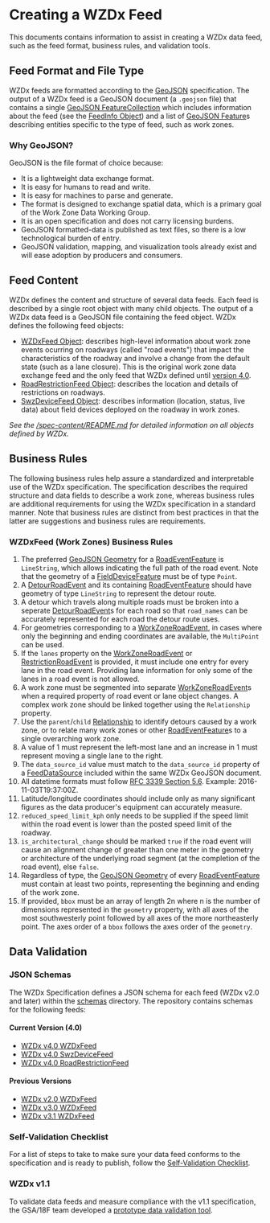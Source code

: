 # Creating a WZDx Feed
This documents contains information to assist in creating a WZDx data feed, such as the feed format, business rules, and validation tools.

## Feed Format and File Type
WZDx feeds are formatted according to the [GeoJSON](https://geojson.org/) specification. The output of a WZDx feed is a GeoJSON document (a `.geojson` file) that contains a single [GeoJSON FeatureCollection](https://datatracker.ietf.org/doc/html/rfc7946#section-3.3) which includes information about the feed (see the [FeedInfo Object](/spec-content/objects/FeedInfo.md)) and a list of [GeoJSON Feature](https://datatracker.ietf.org/doc/html/rfc7946#section-3.2)s describing entities specific to the type of feed, such as work zones.

### Why GeoJSON?
GeoJSON is the file format of choice because:

- It is a lightweight data exchange format.
- It is easy for humans to read and write.
- It is easy for machines to parse and generate.
- The format is designed to exchange spatial data, which is a primary goal of the Work Zone Data Working Group.
- It is an open specification and does not carry licensing burdens.
- GeoJSON formatted-data is published as text files, so there is a low technological burden of entry.
- GeoJSON validation, mapping, and visualization tools already exist and will ease adoption by producers and consumers.

## Feed Content
WZDx defines the content and structure of several data feeds. Each feed is described by a single root object with many child objects. The output of a WZDx data feed is a GeoJSON file containing the feed object. WZDx defines the following feed objects:

- [WZDxFeed Object](/spec-content/objects/WZDxFeed.md): describes high-level information about work zone events ocurring on roadways (called "road events") that impact the characteristics of the roadway and involve a change from the default state (such as a lane closure). This is the original work zone data exchange feed and the only feed that WZDx defined until [version 4.0](https://github.com/usdot-jpo-ode/wzdx/releases/tag/v4.0).
- [RoadRestrictionFeed Object](/spec-content/objects/RoadRestrictionFeed.md): describes the location and details of restrictions on roadways.
- [SwzDeviceFeed Object](/spec-content/objects/SwzDeviceFeed.md): describes information (location, status, live data) about field devices deployed on the roadway in work zones.

*See the [/spec-content/README.md](/spec-content/README.md) for detailed information on all objects defined by WZDx.*

## Business Rules
The following business rules help assure a standardized and interpretable use of the WZDx specification. The specification describes the required structure and data fields to describe a work zone, whereas business rules are additional requirements for using the WZDx specification in a standard manner. Note that business rules are distinct from best practices in that the latter are suggestions and business rules are requirements.

### WZDxFeed (Work Zones) Business Rules
1. The preferred [GeoJSON Geometry](https://tools.ietf.org/html/rfc7946#page-7) for a [RoadEventFeature](/spec-content/objects/RoadEventFeature.md) is `LineString`, which allows indicating the full path of the road event. Note that the geometry of a [FieldDeviceFeature](/spec-content/objects/FieldDeviceFeature.md) must be of type `Point`.
2. A [DetourRoadEvent](/spec-content/objects/DetourRoadEvent.md) and its containing [RoadEventFeature](/spec-content/objects/RoadEventFeature.md) should have geometry of type `LineString` to represent the detour route.
3. A detour which travels along multiple roads must be broken into a seperate [DetourRoadEvent](/spec-content/objects/DetourRoadEvent.md)s for each road so that `road_names` can be accurately represented for each road the detour route uses.
4. For geometries corresponding to a [WorkZoneRoadEvent](/spec-content/objects/WorkZoneRoadEvent.md), in cases where only the beginning and ending coordinates are available, the `MultiPoint` can be used. 
5. If the `lanes` property on the [WorkZoneRoadEvent](/spec-content/objects/WorkZoneRoadEvent.md) or [RestrictionRoadEvent](/spec-content/objects/RestrictionRoadEvent.md) is provided, it must include one entry for every lane in the road event. Providing lane information for only some of the lanes in a road event is not allowed.
6. A work zone must be segmented into separate [WorkZoneRoadEvent](/spec-content/objects/WorkZoneRoadEvent.md)s when a required property of road event or lane object changes. A complex work zone should be linked together using the `Relationship` property.
7. Use the `parent`/`child` [Relationship](/spec-content/objects/Relationship.md) to identify detours caused by a work zone, or to relate many work zones or other [RoadEventFeature](/spec-content/object/RoadEventFeature.md)s to a single overarching work zone.
8. A value of 1 must represent the left-most lane and an increase in 1 must represent moving a single lane to the right.
9. The `data_source_id` value must match to the `data_source_id` property of a [FeedDataSource](/spec-content/objects/FeedDataSource.md) included within the same WZDx GeoJSON document.
10. All datetime formats must follow [RFC 3339 Section 5.6](https://tools.ietf.org/html/rfc3339#section-5.6). Example: 2016-11-03T19:37:00Z.
11. Latitude/longitude coordinates should include only as many significant figures as the data producer's equipment can accurately measure.
12. `reduced_speed_limit_kph` only needs to be supplied if the speed limit within the road event is lower than the posted speed limit of the roadway.
13. `is_architectural_change` should be marked `true` if the road event will cause an alignment change of greater than one meter in the geometry or architecture of the underlying road segment (at the completion of the road event), else `false`.
14. Regardless of type, the [GeoJSON Geometry](https://tools.ietf.org/html/rfc7946#page-7) of every [RoadEventFeature](/spec-content/objects/RoadEventFeature.md) must contain at least two points, representing the beginning and ending of the work zone.
15. If provided, `bbox` must be an array of length 2n where n is the number of dimensions represented in the `geometry` property, with all axes of the most southwesterly point followed by all axes of the more northeasterly point. The axes order of a `bbox` follows the axes order of the `geometry`.



## Data Validation

### JSON Schemas
The WZDx Specification defines a JSON schema for each feed (WZDx v2.0 and later) within the [schemas](/schemas) directory. The repository contains schemas for the following feeds:

#### Current Version (4.0)
- [WZDx v4.0 WZDxFeed](/schemas/4.0/WZDxFeed.json)
- [WZDx v4.0 SwzDeviceFeed](/schemas/4.0/SwzDeviceFeed.json)
- [WZDx v4.0 RoadRestrictionFeed](/schemas/4.0/RoadRestrictionFeed.json)

#### Previous Versions
- [WZDx v2.0 WZDxFeed](/schemas/2.0/WZDxFeed.json)
- [WZDx v3.0 WZDxFeed](/schemas/3.0/WZDxFeed.json)
- [WZDx v3.1 WZDxFeed](/schemas/3.1/WZDxFeed.json)
  
### Self-Validation Checklist
For a list of steps to take to make sure your data feed conforms to the specification and is ready to publish, follow the [Self-Validation Checklist](/documents/WZDx_Data_Feed_Self-Validation_Checklist.docx).

### WZDx v1.1
To validate data feeds and measure compliance with the v1.1 specification, the GSA/18F team developed a [prototype data validation tool](https://github.com/18F/usdot-jpo-ode-workzone-data-exchange/wiki).
